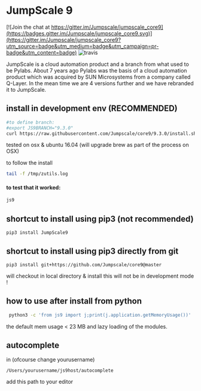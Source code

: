 # JumpScale 9


[![Join the chat at https://gitter.im/Jumpscale/jumpscale_core9](https://badges.gitter.im/Jumpscale/jumpscale_core9.svg)](https://gitter.im/Jumpscale/jumpscale_core9?utm_source=badge&utm_medium=badge&utm_campaign=pr-badge&utm_content=badge) ![travis](https://travis-ci.org/Jumpscale/core9.svg?branch=master)


JumpScale is a cloud automation product and a branch from what used to be Pylabs. About 7 years ago Pylabs was the basis of a cloud automation product which was acquired by SUN Microsystems from a company called Q-Layer. In the mean time we are 4 versions further and we have rebranded it to JumpScale.


## install in development env (RECOMMENDED)

```bash
#to define branch:
#export JS9BRANCH="9.3.0"
curl https://raw.githubusercontent.com/Jumpscale/core9/9.3.0/install.sh?$RANDOM > /tmp/install_js9.sh;bash /tmp/install_js9.sh
```

tested on osx & ubuntu 16.04 (will upgrade brew as part of the process on OSX)

to follow the install

```bash
tail -f /tmp/zutils.log
```

#### to test that it worked:

```bash
js9
```

## shortcut to install using pip3 (not recommended)

```
pip3 install JumpScale9
```

## shortcut to install using pip3 directly from git

```
pip3 install git+https://github.com/Jumpscale/core9@master
```

will checkout in local directory & install
this will not be in development mode !



## how to use after install from python

```bash
 python3 -c 'from js9 import j;print(j.application.getMemoryUsage())'
```

the default mem usage < 23 MB and lazy loading of the modules.

## autocomplete

in  (ofcourse change yourusername)
```
/Users/yourusername/js9host/autocomplete
```

add this path to your editor

